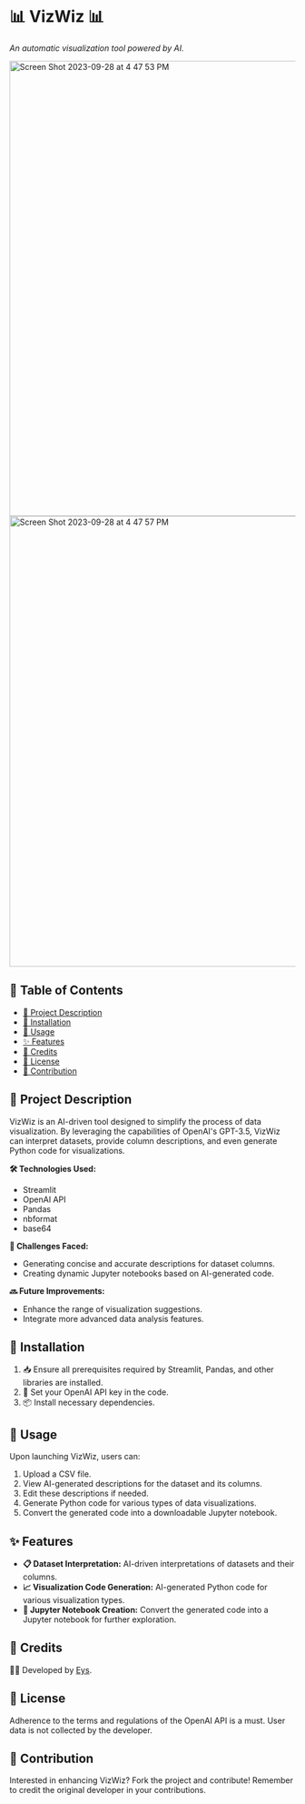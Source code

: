 # 📊 VizWiz 📊

_An automatic visualization tool powered by AI._

<img width="801" alt="Screen Shot 2023-09-28 at 4 47 53 PM" src="https://github.com/AceCanacan/VizWiz/assets/110709199/aa3d8e07-7701-4e1d-8b68-9a0ce75200ee">
<img width="793" alt="Screen Shot 2023-09-28 at 4 47 57 PM" src="https://github.com/AceCanacan/VizWiz/assets/110709199/0f173d6a-1752-43db-93df-1a830da8c000">


## 📌 Table of Contents
- [📖 Project Description](#-project-description)
- [🔧 Installation](#-installation)
- [🚀 Usage](#-usage)
- [✨ Features](#-features)
- [👥 Credits](#-credits)
- [📜 License](#-license)
- [🤝 Contribution](#-contribution)

## 📖 Project Description

VizWiz is an AI-driven tool designed to simplify the process of data visualization. By leveraging the capabilities of OpenAI's GPT-3.5, VizWiz can interpret datasets, provide column descriptions, and even generate Python code for visualizations.

**🛠 Technologies Used:**
- Streamlit
- OpenAI API
- Pandas
- nbformat
- base64

**🚧 Challenges Faced:**
- Generating concise and accurate descriptions for dataset columns.
- Creating dynamic Jupyter notebooks based on AI-generated code.

**🔜 Future Improvements:**
- Enhance the range of visualization suggestions.
- Integrate more advanced data analysis features.

## 🔧 Installation

1. 📥 Ensure all prerequisites required by Streamlit, Pandas, and other libraries are installed.
2. 🔑 Set your OpenAI API key in the code.
3. 📦 Install necessary dependencies.

## 🚀 Usage

Upon launching VizWiz, users can:
1. Upload a CSV file.
2. View AI-generated descriptions for the dataset and its columns.
3. Edit these descriptions if needed.
4. Generate Python code for various types of data visualizations.
5. Convert the generated code into a downloadable Jupyter notebook.

## ✨ Features

- **📋 Dataset Interpretation:** AI-driven interpretations of datasets and their columns.
- **📈 Visualization Code Generation:** AI-generated Python code for various visualization types.
- **📓 Jupyter Notebook Creation:** Convert the generated code into a Jupyter notebook for further exploration.

## 👥 Credits

🙋‍♂️ Developed by [Eys](https://www.linkedin.com/in/acecanacan/).

## 📜 License

Adherence to the terms and regulations of the OpenAI API is a must. User data is not collected by the developer.

## 🤝 Contribution

Interested in enhancing VizWiz? Fork the project and contribute! Remember to credit the original developer in your contributions.
